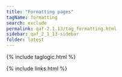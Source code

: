 ```yaml
---
title: "Formatting pages"
tagName: formatting
search: exclude
permalink: qaf-2.1.13/tag_formatting.html
sidebar: qaf_2_1_13-sidebar
folder: latest
---
```

{% include taglogic.html %}

{% include links.html %}
